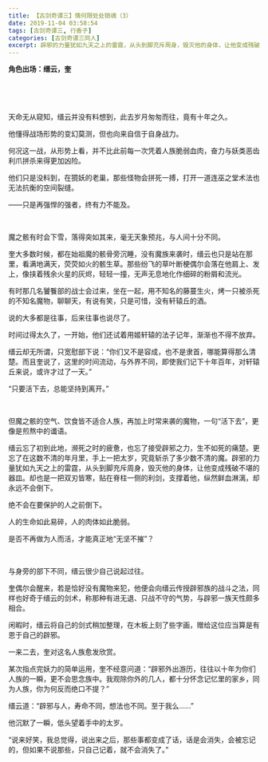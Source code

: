 ```yaml
---
title: 【古剑奇谭三】情何限处处销魂（3）
date: 2019-11-04 03:58:54
tags: [古剑奇谭三, 行香子]
categories: [古剑奇谭三同人]
excerpt: 辟邪的力量犹如九天之上的雷霆，从头到脚充斥周身，毁灭他的身体，让他变成残破不堪的器皿。却也是一把双刃皆寒，贴在脊柱一侧的利剑，支撑着他，纵然鲜血淋漓，却永远不会倒下。
---
```


<p><strong>角色出场：缙云，奎</strong></p> 
<p><br /></p> 
<p><br /></p> 
<p>天命无从窥知，缙云并没有料想到，此去岁月匆匆而往，竟有十年之久。</p> 
<p>他懂得战场形势的变幻莫测，但也向来自信于自身战力。</p> 
<p>何况这一战，从形势上看，并不比此前每一次凭着人族脆弱血肉，奋力与妖类恶齿利爪拼杀来得更加凶险。</p> 
<p>他们只是没料到，在獍妖的老巢，那些怪物会拼死一搏，打开一道连巫之堂术法也无法抗衡的空间裂缝。</p> 
<p>——只是再强悍的强者，终有力不能及。</p> 
<p>&nbsp;</p> 
<p>魔之骸有时会下雪，落得突如其来，毫无天象预兆，与人间十分不同。</p> 
<p>奎大多数时候，都在始祖魔的骸骨旁沉睡，没有魔族来袭时，缙云也只是站在那里，看满地满天，荧荧如火的骸生草。那些纷飞的草叶断梗偶尔会落在他肩上、发上，像挟着残余火星的灰烬，轻轻一撞，无声无息地化作细碎的粉屑和流光。</p> 
<p>有时那几名饕餮部的战士会过来，坐在一起，用不知名的藤蔓生火，烤一只被杀死的不知名魔物，聊聊天，有说有笑，只是可惜，没有轩辕丘的酒。</p> 
<p>说的大多都是往事，后来往事也说尽了。</p> 
<p>时间过得太久了，一开始，他们还试着用姬轩辕的法子记年，渐渐也不得不放弃。</p> 
<p>缙云却无所谓，只宽慰部下说：“你们又不是容成，也不是隶首，哪能算得那么清楚。而且奎说了，这里的时间流动，与外界不同，即使我们记下十年百年，对轩辕丘来说，或许才过了一天。”</p> 
<p>“只要活下去，总能坚持到离开。”</p> 
<p>&nbsp;</p> 
<p>但魔之骸的空气、饮食皆不适合人族，再加上时常来袭的魔物，一句“活下去”，更像是煎熬中的谶语。</p> 
<p>缙云忘了初到此地，濒死之时的疲惫，也忘了接受辟邪之力，生不如死的痛楚。更忘了在这数不清的年月里，手上一把太岁，究竟斩杀了多少数不清的魔。辟邪的力量犹如九天之上的雷霆，从头到脚充斥周身，毁灭他的身体，让他变成残破不堪的器皿。却也是一把双刃皆寒，贴在脊柱一侧的利剑，支撑着他，纵然鲜血淋漓，却永远不会倒下。</p> 
<p>绝不会在要保护的人之前倒下。</p> 
<p>人的生命如此易碎，人的肉体如此脆弱。</p> 
<p>是否不再做为人而活，才能真正地“无坚不摧”？</p> 
<p>&nbsp;</p> 
<p>与身旁的部下不同，缙云很少自己说起过往。</p> 
<p>奎偶尔会醒来，若是恰好没有魔物来犯，他便会向缙云传授辟邪族的战斗之法，同样也好奇于缙云的剑术，称那种有进无退、只战不守的气势，与辟邪一族天性颇多相合。</p> 
<p>闲暇时，缙云将自己的剑式稍加整理，在木板上刻了些字画，赠给这位应当算是有恩于自己的辟邪。</p> 
<p>一来二去，奎对这名人族愈发欣赏。</p> 
<p>某次指点完妖力的简单运用，奎不经意问道：“辟邪外出游历，往往以十年为你们人族的一瞬，更不会思念族中。我观除你外的几人，都十分怀念记忆里的家乡，同为人族，你为何反而绝口不提？”</p> 
<p>缙云道：“辟邪与人，寿命不同，想法也不同。至于我么……”</p> 
<p>他沉默了一瞬，低头望着手中的太岁。</p> 
<p>“说来好笑，我总觉得，说出来之后，那些事都变成了话，话是会消失，会被忘记的，但如果不说那些，只自己记着，就不会消失了。”</p> 
<p><br /></p>